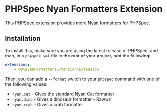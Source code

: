 # PHPSpec Nyan Formatters Extension

This PHPSpec extension provides more Nyan formatters for PHPSpec.

## Installation

To install this, make sure you are using the latest release of PHPSpec, and then, in a `phpspec.yml` file in the root
of your project, add the following:

```yaml
extensions:
    - MD\NyanFormattersExtension\Extension
```

Then, you can add a `--format` switch to your `phpspec` command with one of the following values:

- `nyan.cat` - Gives the standard Nyan Cat formatter
- `nyan.dino` - Gives a dinosaur formatter - Rawwr!
- `nyan.crab` - Gives a crab formatter
